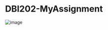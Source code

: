 # DBI202-MyAssignment
![image](https://user-images.githubusercontent.com/107641676/178691437-1a5d9571-25cb-45c8-b033-c17896b5b5fe.png)
